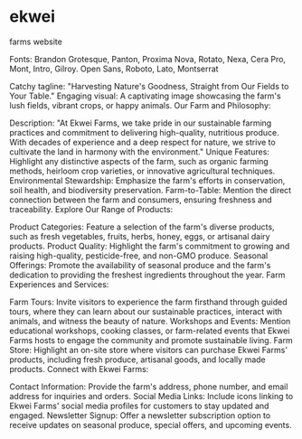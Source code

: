 # ekwei
farms website


Fonts: Brandon Grotesque, Panton, Proxima Nova, Rotato, Nexa, Cera Pro, Mont, Intro, Gilroy.
Open Sans, Roboto, Lato, Montserrat


Catchy tagline: "Harvesting Nature's Goodness, Straight from Our Fields to Your Table."
Engaging visual: A captivating image showcasing the farm's lush fields, vibrant crops, or happy animals.
Our Farm and Philosophy:

Description: "At Ekwei Farms, we take pride in our sustainable farming practices and commitment to delivering high-quality, nutritious produce. With decades of experience and a deep respect for nature, we strive to cultivate the land in harmony with the environment."
Unique Features: Highlight any distinctive aspects of the farm, such as organic farming methods, heirloom crop varieties, or innovative agricultural techniques.
Environmental Stewardship: Emphasize the farm's efforts in conservation, soil health, and biodiversity preservation.
Farm-to-Table: Mention the direct connection between the farm and consumers, ensuring freshness and traceability.
Explore Our Range of Products:

Product Categories: Feature a selection of the farm's diverse products, such as fresh vegetables, fruits, herbs, honey, eggs, or artisanal dairy products.
Product Quality: Highlight the farm's commitment to growing and raising high-quality, pesticide-free, and non-GMO produce.
Seasonal Offerings: Promote the availability of seasonal produce and the farm's dedication to providing the freshest ingredients throughout the year.
Farm Experiences and Services:

Farm Tours: Invite visitors to experience the farm firsthand through guided tours, where they can learn about our sustainable practices, interact with animals, and witness the beauty of nature.
Workshops and Events: Mention educational workshops, cooking classes, or farm-related events that Ekwei Farms hosts to engage the community and promote sustainable living.
Farm Store: Highlight an on-site store where visitors can purchase Ekwei Farms' products, including fresh produce, artisanal goods, and locally made products.
Connect with Ekwei Farms:

Contact Information: Provide the farm's address, phone number, and email address for inquiries and orders.
Social Media Links: Include icons linking to Ekwei Farms' social media profiles for customers to stay updated and engaged.
Newsletter Signup: Offer a newsletter subscription option to receive updates on seasonal produce, special offers, and upcoming events.